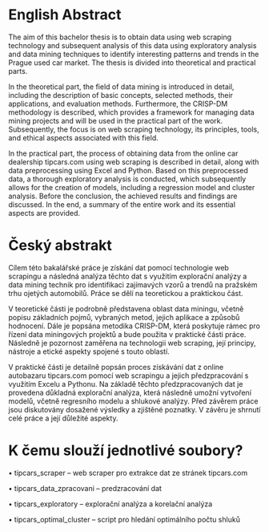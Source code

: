 # English Abstract
The aim of this bachelor thesis is to obtain data using web scraping technology and subsequent analysis of this data using exploratory analysis and data mining techniques to identify interesting patterns and trends in the Prague used car market. The thesis is divided into theoretical and practical parts.

In the theoretical part, the field of data mining is introduced in detail, including the description of basic concepts, selected methods, their applications, and evaluation methods. Furthermore, the CRISP-DM methodology is described, which provides a framework for managing data mining projects and will be used in the practical part of the work. Subsequently, the focus is on web scraping technology, its principles, tools, and ethical aspects associated with this field.

In the practical part, the process of obtaining data from the online car dealership tipcars.com using web scraping is described in detail, along with data preprocessing using Excel and Python. Based on this preprocessed data, a thorough exploratory analysis is conducted, which subsequently allows for the creation of models, including a regression model and cluster analysis. Before the conclusion, the achieved results and findings are discussed. In the end, a summary of the entire work and its essential aspects are provided.

# Český abstrakt
Cílem této bakalářské práce je získání dat pomocí technologie web scrapingu a následná analýza těchto dat s využitím explorační analýzy a data mining technik pro identifikaci zajímavých vzorů a trendů na pražském trhu ojetých automobilů. Práce se dělí na teoretickou a praktickou část.

V teoretické části je podrobně představena oblast data miningu, včetně popisu základních pojmů, vybraných metod, jejich aplikace a způsobů hodnocení. Dále je popsána metodika CRISP-DM, která poskytuje rámec pro řízení data miningových projektů a bude použita v praktické části práce. Následně je pozornost zaměřena na technologii web scraping, její principy, nástroje a etické aspekty spojené s touto oblastí.

V praktické části je detailně popsán proces získávání dat z online autobazaru tipcars.com pomocí web scrapingu a jejich předzpracování s využitím Excelu a Pythonu. Na základě těchto předzpracovaných dat je provedena důkladná explorační analýza, která následně umožní vytvoření modelů, včetně regresního modelu a shlukové analýzy. Před závěrem práce jsou diskutovány dosažené výsledky a zjištěné poznatky. V závěru je shrnutí celé práce a její důležité aspekty.


# K čemu slouží jednotlivé soubory?
•	tipcars_scraper – web scraper pro extrakce dat ze stránek tipcars.com

•	tipcars_data_zpracovani – predzracování dat

•	tipcars_exploratory – explorační analýza a korelační analýza

•	tipcars_optimal_cluster – script pro hledání optimálního počtu shluků
